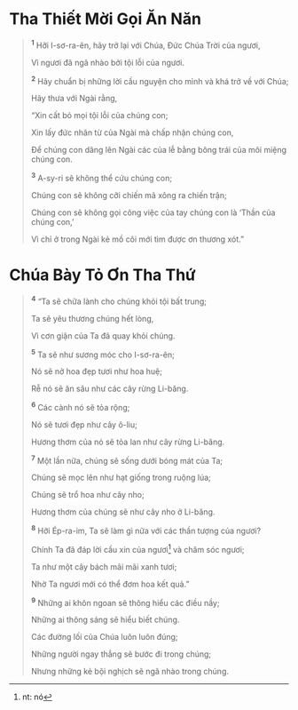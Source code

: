 # Tha Thiết Mời Gọi Ăn Năn

> <sup><b>1</b></sup> Hỡi I-sơ-ra-ên, hãy trở lại với Chúa, Ðức Chúa Trời của ngươi,
> 
> Vì ngươi đã ngã nhào bởi tội lỗi của ngươi.
> 
> <sup><b>2</b></sup> Hãy chuẩn bị những lời cầu nguyện cho mình và khá trở về với Chúa;
> 
> Hãy thưa với Ngài rằng,
> 
> “Xin cất bỏ mọi tội lỗi của chúng con;
> 
> Xin lấy đức nhân từ của Ngài mà chấp nhận chúng con,
> 
> Ðể chúng con dâng lên Ngài các của lễ bằng bông trái của môi miệng chúng con.
> 
> <sup><b>3</b></sup> A-sy-ri sẽ không thể cứu chúng con;
> 
> Chúng con sẽ không cỡi chiến mã xông ra chiến trận;
> 
> Chúng con sẽ không gọi công việc của tay chúng con là ‘Thần của chúng con,’
> 
> Vì chỉ ở trong Ngài kẻ mồ côi mới tìm được ơn thương xót.”

# Chúa Bày Tỏ Ơn Tha Thứ

> <sup><b>4</b></sup> “Ta sẽ chữa lành cho chúng khỏi tội bất trung;
> 
> Ta sẽ yêu thương chúng hết lòng,
> 
> Vì cơn giận của Ta đã quay khỏi chúng.
> 
> <sup><b>5</b></sup> Ta sẽ như sương móc cho I-sơ-ra-ên;
> 
> Nó sẽ nở hoa đẹp tươi như hoa huệ;
> 
> Rễ nó sẽ ăn sâu như các cây rừng Li-băng.
> 
> <sup><b>6</b></sup> Các cành nó sẽ tỏa rộng;
> 
> Nó sẽ tươi đẹp như cây ô-liu;
> 
> Hương thơm của nó sẽ tỏa lan như cây rừng Li-băng.
> 
> <sup><b>7</b></sup> Một lần nữa, chúng sẽ sống dưới bóng mát của Ta;
> 
> Chúng sẽ mọc lên như hạt giống trong ruộng lúa;
> 
> Chúng sẽ trổ hoa như cây nho;
> 
> Hương thơm của chúng sẽ như cây nho ở Li-băng.
> 
> <sup><b>8</b></sup> Hỡi Ép-ra-im, Ta sẽ làm gì nữa với các thần tượng của ngươi?
> 
> Chính Ta đã đáp lời cầu xin của ngươi[^1-92a3aeeb-ac3a-4bbc-9dac-01100d553a3a] và chăm sóc ngươi;
> 
> Ta như một cây bách mãi mãi xanh tươi;
> 
> Nhờ Ta ngươi mới có thể đơm hoa kết quả.”
>
> <sup><b>9</b></sup> Những ai khôn ngoan sẽ thông hiểu các điều nầy;
> 
> Những ai thông sáng sẽ hiểu biết chúng.
> 
> Các đường lối của Chúa luôn luôn đúng;
> 
> Những người ngay thẳng sẽ bước đi trong chúng;
> 
> Nhưng những kẻ bội nghịch sẽ ngã nhào trong chúng.

[^1-92a3aeeb-ac3a-4bbc-9dac-01100d553a3a]: nt: nó